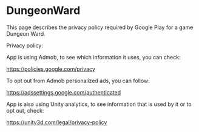 # DungeonWard
This page describes the privacy policy required by Google Play for a game Dungeon Ward.

Privacy policy:

App is using Admob, to see which information it uses, you can check:

https://policies.google.com/privacy

To opt out from Admob personalized ads, you can follow:

https://adssettings.google.com/authenticated

App is also using Unity analytics, to see information that is used by it or to opt out, check:

https://unity3d.com/legal/privacy-policy
